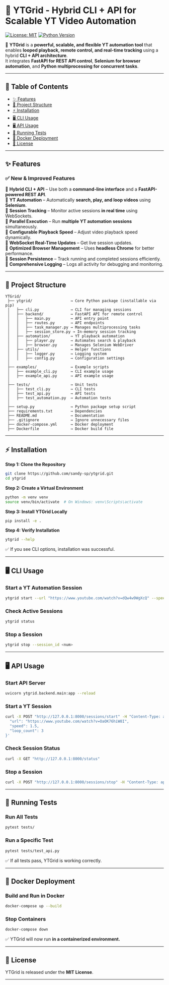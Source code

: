 
# 🎥 YTGrid - Hybrid CLI + API for Scalable YT Video Automation

[![License: MIT](https://img.shields.io/badge/License-MIT-blue.svg)](https://opensource.org/licenses/MIT)
[![Python Version](https://img.shields.io/badge/python-3.8%2B-blue)](https://www.python.org/)

🚀 **YTGrid** is a **powerful, scalable, and flexible YT automation tool** that enables **looped playback, remote control, and real-time tracking** using a hybrid **CLI + API architecture**.  
It integrates **FastAPI for REST API control**, **Selenium for browser automation**, and **Python multiprocessing for concurrent tasks**.

---

## 📌 **Table of Contents**
- [✨ Features](#-features)
- [📂 Project Structure](#-project-structure)
- [⚡ Installation](#-installation)
- [🖥️ CLI Usage](#-cli-usage)
- [🖥️ API Usage](#-api-usage)
- [🧪 Running Tests](#-running-tests)
- [🐳 Docker Deployment](#-docker-deployment)
- [📜 License](#-license)

---

## ✨ **Features**
### ✅ **New & Improved Features**
🔹 **Hybrid CLI + API** – Use both a **command-line interface** and a **FastAPI-powered REST API**.  
🔹 **YT Automation** – Automatically **search, play, and loop videos** using **Selenium**.  
🔹 **Session Tracking** – Monitor active sessions **in real time** using WebSockets.  
🔹 **Parallel Execution** – Run **multiple YT automation sessions** simultaneously.  
🔹 **Configurable Playback Speed** – Adjust video playback speed dynamically.  
🔹 **WebSocket Real-Time Updates** – Get live session updates.  
🔹 **Optimized Browser Management** – Uses **headless Chrome** for better performance.  
🔹 **Session Persistence** – Track running and completed sessions efficiently.  
🔹 **Comprehensive Logging** – Logs all activity for debugging and monitoring.  

---

## 📂 **Project Structure**
```
YTGrid/
 ├── ytgrid/                 → Core Python package (installable via pip)
 │   ├── cli.py              → CLI for managing sessions
 │   ├── backend/            → FastAPI API for remote control
 │   │   ├── main.py         → API entry point
 │   │   ├── routes.py       → API endpoints
 │   │   ├── task_manager.py → Manages multiprocessing tasks
 │   │   ├── session_store.py → In-memory session tracking
 │   ├── automation/         → YT playback automation
 │   │   ├── player.py       → Automates search & playback
 │   │   ├── browser.py      → Manages Selenium WebDriver
 │   ├── utils/              → Helper functions
 │   │   ├── logger.py       → Logging system
 │   │   ├── config.py       → Configuration settings
 │
 ├── examples/               → Example scripts
 │   ├── example_cli.py      → CLI example usage
 │   ├── example_api.py      → API example usage
 │
 ├── tests/                  → Unit tests
 │   ├── test_cli.py         → CLI tests
 │   ├── test_api.py         → API tests
 │   ├── test_automation.py  → Automation tests
 │
 ├── setup.py                → Python package setup script
 ├── requirements.txt        → Dependencies
 ├── README.md               → Documentation
 ├── .gitignore              → Ignore unnecessary files
 ├── docker-compose.yml      → Docker deployment
 ├── Dockerfile              → Docker build file
```
---

## ⚡ **Installation**
**Step 1: Clone the Repository**
```sh
git clone https://github.com/sandy-sp/ytgrid.git
cd ytgrid
```

**Step 2: Create a Virtual Environment**
```sh
python -m venv venv
source venv/bin/activate  # On Windows: venv\Scripts\activate
```

**Step 3: Install YTGrid Locally**
```sh
pip install -e .
```

**Step 4: Verify Installation**
```sh
ytgrid --help
```
✅ If you see CLI options, installation was successful.

---

## 🖥️ **CLI Usage**
### **Start a YT Automation Session**
```sh
ytgrid start --url "https://www.youtube.com/watch?v=dQw4w9WgXcQ" --speed 1.5 --loops 3
```

### **Check Active Sessions**
```sh
ytgrid status
```

### **Stop a Session**
```sh
ytgrid stop --session_id <num>
```

---

## 🖥️ **API Usage**
### **Start API Server**
```sh
uvicorn ytgrid.backend.main:app --reload
```

### **Start a YT Session**
```sh
curl -X POST "http://127.0.0.1:8000/sessions/start" -H "Content-Type: application/json" -d '{
  "url": "https://www.youtube.com/watch?v=OaOK76hiW8I",
  "speed": 1.5,
  "loop_count": 3
}'
```

### **Check Session Status**
```sh
curl -X GET "http://127.0.0.1:8000/status"
```

### **Stop a Session**
```sh
curl -X POST "http://127.0.0.1:8000/sessions/stop" -H "Content-Type: application/json" -d '{"session_id": 1}'
```

---

## 🧪 **Running Tests**
### **Run All Tests**
```sh
pytest tests/
```

### **Run a Specific Test**
```sh
pytest tests/test_api.py
```
✅ If all tests pass, YTGrid is working correctly.

---

## 🐳 **Docker Deployment**
### **Build and Run in Docker**
```sh
docker-compose up --build
```

### **Stop Containers**
```sh
docker-compose down
```
✅ YTGrid will now run **in a containerized environment.**

---

## 📜 **License**
YTGrid is released under the **MIT License**.

---
